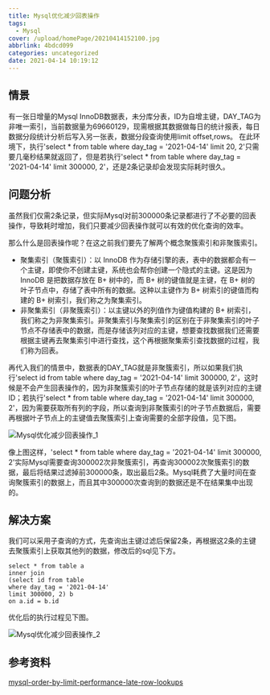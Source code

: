 ```yaml
---
title: Mysql优化减少回表操作
tags:
  - Mysql
cover: /upload/homePage/20210414152100.jpg
abbrlink: 4bdcd099
categories: uncategorized
date: 2021-04-14 10:19:12
---
```

## 情景
有一张日增量的Mysql InnoDB数据表，未分库分表，ID为自增主键，DAY_TAG为非唯一索引，当前数据量为69660129，现需根据其数据做每日的统计报表，每日数据分段统计分析后写入另一张表，数据分段查询使用limit offset,rows。
在此环境下，执行'select * from table where day_tag = '2021-04-14' limit 20, 2'只需要几毫秒结果就返回了，但是若执行'select * from table where day_tag = '2021-04-14' limit 300000, 2'，还是2条记录却会发现实际耗时很久。

## 问题分析
虽然我们仅需2条记录，但实际Mysql对前300000条记录都进行了不必要的回表操作，导致耗时增加，我们只要减少回表操作就可以有效的优化查询的效率。

那么什么是回表操作呢？在这之前我们要先了解两个概念聚簇索引和非聚簇索引。

- 聚集索引（聚簇索引）：以 InnoDB 作为存储引擎的表，表中的数据都会有一个主键，即使你不创建主键，系统也会帮你创建一个隐式的主键。这是因为 InnoDB 是把数据存放在 B+ 树中的，而 B+ 树的键值就是主键，在 B+ 树的叶子节点中，存储了表中所有的数据。这种以主键作为 B+ 树索引的键值而构建的 B+ 树索引，我们称之为聚集索引。
- 非聚集索引（非聚簇索引）：以主键以外的列值作为键值构建的 B+ 树索引，我们称之为非聚集索引。非聚集索引与聚集索引的区别在于非聚集索引的叶子节点不存储表中的数据，而是存储该列对应的主键，想要查找数据我们还需要根据主键再去聚集索引中进行查找，这个再根据聚集索引查找数据的过程，我们称为回表。

再代入我们的情景中，数据表的DAY_TAG就是非聚簇索引，所以如果我们执行'select id from table where day_tag = '2021-04-14' limit 300000, 2'，这时候是不会产生回表操作的，因为非聚簇索引的叶子节点存储的就是该列对应的主键ID；若执行'select * from table where day_tag = '2021-04-14' limit 300000, 2'，因为需要获取所有列的字段，所以查询到非聚簇索引的叶子节点数据后，需要再根据叶子节点上的主键值去聚簇索引上查询需要的全部字段值，见下图。

![Mysql优化减少回表操作_1](/upload/Mysql优化减少回表操作/Mysql优化减少回表操作_1.jpg)

像上图这样，'select * from table where day_tag = '2021-04-14' limit 300000, 2'实际Mysql需要查询300002次非聚簇索引，再查询300002次聚簇索引的数据，最后将结果过滤掉前300000条，取出最后2条。Mysql耗费了大量时间在查询聚簇索引的数据上，而且其中300000次查询到的数据还是不在结果集中出现的。

## 解决方案
我们可以采用子查询的方式，先查询出主键过滤后保留2条，再根据这2条的主键去聚簇索引上获取其他列的数据，修改后的sql见下方。
```
select * from table a 
inner join 
(select id from table
where day_tag = '2021-04-14'
limit 300000, 2) b
on a.id = b.id
```

优化后的执行过程见下图。

![Mysql优化减少回表操作_2](/upload/Mysql优化减少回表操作/Mysql优化减少回表操作_2.png)

## 参考资料
[mysql-order-by-limit-performance-late-row-lookups](https://explainextended.com/2009/10/23/mysql-order-by-limit-performance-late-row-lookups/)


